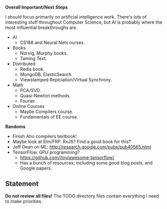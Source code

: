 **Overall Important/Next Steps**

I should focus primarily on artificial intelligence work. There's lots
of interesting stuff throughout Computer Science, but AI is probably
where the most influential breakthroughs are.

* AI
    * CS188 and Neural Nets ourses.
* Books
    * Norvig, Murphy books.
    * Taming Text.
* Distributed
    * Redis book.
    * MongoDB, ElasticSearch.
    * Viewstamped Replciation/Virtual Synchrony.
* Math
    * PCA/SVD.
    * Quasi-Newton methods.
    * Fourier
* Online Courses
    * Maybe Compilers course.
    * Fundamentals of EE course.

**Randoms**

* Finish Aho compilers textbook!
* Maybe look at Elm/FRP. RxJS? Find a good book for this?
* Jeff Dean on ML: http://research.google.com/pubs/pub40565.html
* TensorFlow. GPU programming?
    * https://github.com/jtoy/awesome-tensorflow/
    * Has a bunch of resources; including some good blog posts, and
      Google papers.

## Statement

**Do not review all files!** The TODO directory files contain
everything I need to make priorities.
